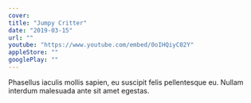 ```yaml
---
cover:
title: "Jumpy Critter"
date: "2019-03-15"
url: ""
youtube: "https://www.youtube.com/embed/0oIHQiyC02Y"
appleStore: ""
googlePlay: ""
---
```


Phasellus iaculis mollis sapien, eu suscipit felis pellentesque eu. Nullam interdum malesuada ante sit amet egestas.
